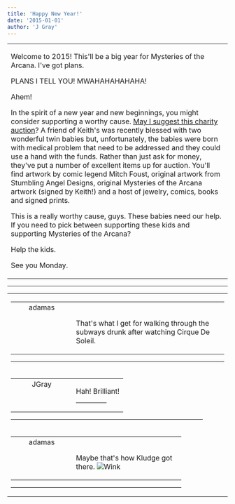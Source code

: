```yaml
---
title: 'Happy New Year!'
date: '2015-01-01'
author: 'J Gray'
---
```


<div>
<!-- Main content here -->
<table border="0" class="post"><tbody><tr><td>
   
   <div class="post_body">
       <p>Welcome to 2015! This'll be a big year for Mysteries of the Arcana. I've got plans.</p><p>PLANS I TELL YOU! MWAHAHAHAHAHA!</p><p>Ahem!</p><p>In the spirit of a new year and new beginnings, you might consider supporting a worthy cause. <a href="http://malcolmandkaylee.eflea.ca/" target="_blank">May I suggest this charity auction</a>? A friend of Keith's was recently blessed with two wonderful twin babies but, unfortunately, the babies were born with medical problem that need to be addressed and they could use a hand with the funds. Rather than just ask for money, they've put a number of excellent items up for auction. You'll find artwork by comic legend Mitch Foust, original artwork from Stumbling Angel Designs, original Mysteries of the Arcana artwork (signed by Keith!) and a host of jewelry, comics, books and signed prints.</p><p>This is a really worthy cause, guys. These babies need our help. If you need to pick between supporting these kids and supporting Mysteries of the Arcana?</p><p>Help the kids.</p><p>See you Monday.</p>
   </div>
   </td></tr>
   </tbody></table><hr><table style="width:100%; border:0;" class="comment_table"><tbody><tr><td width="100%"><a name=""> </a><div style="width:100%;" class="comment"><table border="0" width="100%"><tbody><tr><td align="center" valign="top" width="125">
<span class="comment_title"><center>adamas<br></center><a name="1887">&nbsp;</a></span><br>
<center><img src="https://www.gravatar.com/avatar.php?gravatar_id=63b5da7dbecbf4a2fac891b8f15ccbc4&amp;default=http%3A%2F%2Fmysteriesofthearcana.com%2Ftemplates%2Fmain%2Fimages%2Favatar.gif&amp;size=80&amp;rating=g" border="0" alt=""></center>
</td>
<td valign="top">


<p class="comment_text"> </p><p class="comment_text"><br> That's what I get for walking through the subways drunk after watching Cirque De Soleil. <br></p>
 

</td></tr></tbody></table>
<hr></div></td></tr><tr><td width="100%"><a name=""> </a><div style="width:90%;" class="comment2"><table border="0" width="100%"><tbody><tr><td align="center" valign="top" width="125">
<span class="comment_title"><center>JGray</center><a name="1888">&nbsp;</a></span><br>
<center><img src="https://www.gravatar.com/avatar.php?gravatar_id=3de6483cf7ef4947f33483faa590f1a0&amp;default=http%3A%2F%2Fmysteriesofthearcana.com%2Ftemplates%2Fmain%2Fimages%2Favatar.gif&amp;size=100&amp;rating=g" border="0" alt=""></center>
</td>
<td valign="top">


<p class="comment_text"> </p><p class="comment_text">Hah! Brilliant!</p>
 <hr width="70%">

</td></tr></tbody></table>
<hr></div></td></tr><tr><td width="100%"><a name=""> </a><div style="width:80%;" class="comment3"><table border="0" width="100%"><tbody><tr><td align="center" valign="top" width="125">
<span class="comment_title"><center>adamas<br></center><a name="1889">&nbsp;</a></span><br>
<center><img src="https://www.gravatar.com/avatar.php?gravatar_id=63b5da7dbecbf4a2fac891b8f15ccbc4&amp;default=http%3A%2F%2Fmysteriesofthearcana.com%2Ftemplates%2Fmain%2Fimages%2Favatar.gif&amp;size=80&amp;rating=g" border="0" alt=""></center>
</td>
<td valign="top">


<p class="comment_text"> </p><p class="comment_text"><br> Maybe that's how Kludge got there. <img src="/smilies/wink1.gif" alt="Wink" border="0"><br></p>
 

</td></tr></tbody></table>
<hr></div></td></tr></tbody></table>
<!-- End main content -->
              </div>
